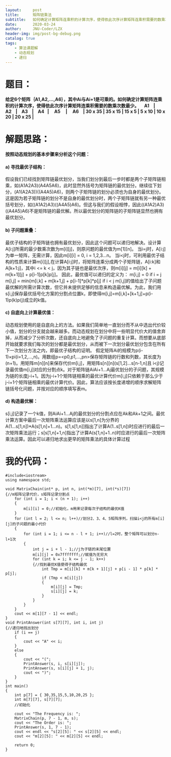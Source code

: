 ```yaml
---
layout:     post
title:      矩阵链乘法
subtitle:   如何确定计算矩阵连乘积的计算次序，使得依此次序计算矩阵连乘积需要的数乘次数最少。
date:       2020-03-24
author:     JNU-Coder/LZX
header-img: img/post-bg-debug.png
catalog: true
tags:
    - 算法课题解
    - 动态规划
    - 递归
---
```


# 题目：

**给定6个矩阵｛A1,A2,…,A6｝，其中Ai与Ai+1是可乘的。如何确定计算矩阵连乘积的计算次序，使得依此次序计算矩阵连乘积需要的数乘次数最少。
&nbsp;&nbsp;&nbsp;&nbsp;A1&nbsp;&nbsp;&nbsp;&nbsp;|&nbsp;&nbsp;&nbsp;&nbsp;&nbsp;	A2	&nbsp;&nbsp;&nbsp;| &nbsp;&nbsp;&nbsp;A3	&nbsp;&nbsp;&nbsp;|&nbsp;&nbsp;&nbsp;&nbsp;A4&nbsp;&nbsp;&nbsp;|&nbsp;&nbsp;&nbsp;&nbsp;	A5&nbsp;&nbsp;&nbsp;&nbsp;&nbsp;|&nbsp;&nbsp;&nbsp;&nbsp;	A6&nbsp;&nbsp;&nbsp;&nbsp;|
30 x 35	| 35 x 15	| 15 x 5 |	5 x 10 | 10 x 20 | 20 x 25 |**

# 解题思路：

**按照动态规划的基本步骤来分析这个问题：**

#### a)	寻找最优子结构：
假设我们已经找到矩阵链最优划分，当我们划分到最后一步时都是两个子矩阵链相乘，如(A1A2A3)(A4A5A6)，此时显然外括号为矩阵链的最优划分。继续往下划分，(A1(A2A3))((A4A5)A6)，则两个子矩阵链的划分必须也为自身的最优划分。这是因为若子矩阵链的划分不是自身的最优划分时，两个子矩阵链就有另一种最优括号划分，如((A1A2)A3)((A4A5)A6)。但这与我们的假设相悖，因此((A1A2)A3)((A4A5)A6)不是矩阵链的最优解。所以最优划分的矩阵链的子矩阵链显然也拥有最优划分。

#### b)	子问题重叠：
最优子结构的子矩阵链也拥有最优划分，因此这个问题可以递归地解决。设计算A[i:j]所需的最少数乘次数为m[i][j]，则原问题的最优值为m[1][n]。
当i=j时，A[i:j]为单一矩阵，无需计算，因此m[i][i] = 0, i = 1,2,3…n。
当i<j时，可利用最优子结构的性质来计算m[i][j],在计算A[i:j]时，将矩阵连乘分成两个子矩阵链，A[i:k]和A[k+1:j]，其中i <= k < j，因为其子链也是最优次序，则m[i][j] = m[i][k] + m[k+1][j] + p[i-1]p[k]p[j]。
因此，最优值可以递归的定义为：
m[i,j] = 0                                             if i = j
m[i,j] = min{m[i,k] + m[k+1,j] + p[i-1]*p[k]*p[j]      if i < j
m[i,j]的值给出了子问题最优解的所需计算次数，但它并未提供足够的信息来构造最优解。为此，我们用s[i,j]保存最优括号化方案的分割点位置k，即使得m[i,j]=m[i,k]+[k+1,j]+p(i-1)p(k)p(j)成立的k值。

#### c)	自底向上计算最优值：
动态规划使用的是自底向上的方法。如果我们简单地一直划分而不从中选出代价较小值，划分的分支就会越来越多。而动态规划在划分中将一些明显代价大的值舍弃掉，从而减少了分析次数，还自底向上地避免了子问题的重复计算。而想要从底部开始就要求我们每次的划分都是最优划分，从而被下一次划分最优划分包含在所有下一次划分方法之内，即最优子结构的证明。
假定矩阵Ai的规模为p(i-1)×pi(i=1,2,...,n)。用数组p=<p0,p1,...,pn>保存矩阵链的行数和列数，其长度为(n+1)。用矩阵m[n][n]来保存代价m[i,j]，用矩阵s[n][n](s[1,2]...s[n-1,n]且 i<j)记录最优值m[i,j]对应的分割点k。对于矩阵链AiAi+1...Aj最优划分的子问题，其规模为链的长度j-i+1。因为j-i+1个矩阵链相乘的最优计算代价m[i,j]只依赖于那么少于j-i+1个矩阵链相乘的最优计算代价。因此，算法应该按长度递增的顺序求解矩阵链括号化问题，并按对应的顺序填写表m。

#### d)	构造最优解：
s[i,j]记录了一个k值，则AiAi+1...Aj的最优划分的分割点应在Ak和Ak+1之间。最优计算方案中最后一次矩阵乘法运算应该是以s[1,n]为分界的A(1...s[1,n])*A(s[1,n]+1...n)。s[1,s[1,n]]指出了计算A(1..s[1,n])时应进行的最后一次矩阵乘法运行；s[s[1,n]+1,n]指出了计算A(s[1,n]+1..n)时应进行的最后一次矩阵乘法运算。因此可以递归地求出更早的矩阵乘法的具体计算过程

# 我的代码：

``` lsl
#include<iostream>
using namespace std;

void MatrixChain(int* p, int n, int(*m)[7], int(*s)[7])
{//m矩阵记录代价，s矩阵记录分割点
	for (int i = 1; i < (n + 1); i++)
	{
		m[i][i] = 0;//初始化，m用来记录每次子结构的最优K值
	}
	for (int l = 2; l <= n; l++)//划分2、3、4、5矩阵序列，扫描i<j的所有m[i][j]的子问题的最小代价
	{
		for (int i = 1; i <= n - l + 1; i++)//l=2时，整个矩阵可以划分n-l+1次
		{
			int j = i + l - 1;//j为子链的末尾位置
			m[i][j] = 0x7fffffff;//赋值为无穷大
			for (int k = i; k <= j - 1; k++)
			{//找到最优K值使得子结构最优
				int Tmp = m[i][k] + m[k + 1][j] + p[i - 1] * p[k] * p[j];
				if (Tmp < m[i][j])
				{
					m[i][j] = Tmp;
					s[i][j] = k;
				}
			}
		}
	}
	cout << m[1][7 - 1] << endl;
}
void PrintAnswer(int s[7][7], int i, int j)
{//递归地找出划分
	if (i == j)
	{
		cout << "A" << i;
	}
	else
	{
		cout << "(";
		PrintAnswer(s, i, s[i][j]);
		PrintAnswer(s, s[i][j] + 1, j);
		cout << ")";
	}
}
int main()
{
	int p[7] = { 30,35,15,5,10,20,25 };
	int m[7][7], s[7][7];
	//初始化

	cout << "The Frequency is: ";
	MatrixChain(p, 7 - 1, m, s);
	cout << "The Order is: ";
	PrintAnswer(s, 1, 7 - 1);
	cout << endl << "s[2][5]: " << s[2][5] << endl;
	cout << "m[2][5]: " << m[2][5] << endl;

	return 0;
}
```
